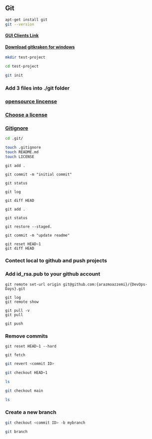  ## Git

```bash
apt-get install git
git --version
```

#### [GUI Clients Link](https://git-scm.com/downloads/guis)

#### [Download gitkraken for windows](https://www.gitkraken.com/download/windows64)


```bash
mkdir test-project

cd test-project

git init

```
### Add 3 files into ./git folder
### [opensource lincense](https://opensource.org/licenses)
### [Choose a license](https://choosealicense.com/)
### [Gitignore](https://github.com/github/gitignore)
```bash
cd .git/

touch .gitignore
touch README.md
touch LICENSE
```
```
git add .

git commit -m "initial commit"

git status

git log
```
```
git diff HEAD

git add .

git status
```
```
git restore --staged.
```
```
git commit -m "update readme"
```
```
git reset HEAD~1
git diff HEAD
```
### Contect local to github and push projects
### Add id_rsa.pub to your github account
```
git remote set-url origin git@github.com:{arazmoazzemi}/{DevOps-Days}.git

git log
git remote show

git pull -v
git pull

git push

```

### Remove commits 
```
git reset HEAD~1 --hard

```
```
git fetch
```

```bash
git revert <commit ID>

git checkout HEAD~1

ls

```

```bash
git checkout main

ls
```

### Create a new branch

```bash
git checkout <commit ID> -b mybranch

git branch
```



